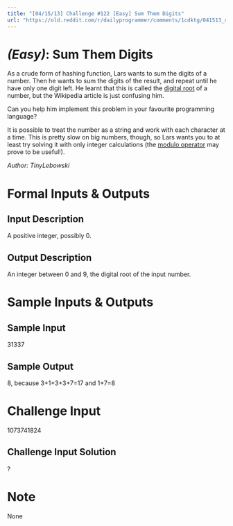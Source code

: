```yaml
---
title: "[04/15/13] Challenge #122 [Easy] Sum Them Digits"
url: "https://old.reddit.com/r/dailyprogrammer/comments/1cdktg/041513_challenge_122_easy_sum_them_digits/"
---
```



# [](#EasyIcon) *(Easy)*: Sum Them Digits
As a crude form of hashing function, Lars wants to sum the digits of a number. Then he wants to sum the digits of the result, and repeat until he have only one digit left. He learnt that this is called the [digital root](http://en.wikipedia.org/wiki/Digital_root) of a number, but the Wikipedia article is just confusing him.

Can you help him implement this problem in your favourite programming language?

It is possible to treat the number as a string and work with each character at a time. This is pretty slow on big numbers, though, so Lars wants you to at least try solving it with only integer calculations (the [modulo operator](http://en.wikipedia.org/wiki/Modulo_operation) may prove to be useful!).

*Author: TinyLebowski*
# Formal Inputs & Outputs
## Input Description
A positive integer, possibly 0.
## Output Description
An integer between 0 and 9, the digital root of the input number.
# Sample Inputs & Outputs
## Sample Input
31337
## Sample Output
8, because 3+1+3+3+7=17 and 1+7=8
# Challenge Input
1073741824
## Challenge Input Solution
?
# Note
None
				